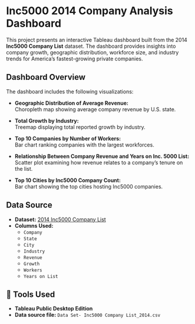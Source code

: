 # Inc5000 2014 Company Analysis Dashboard

This project presents an interactive Tableau dashboard built from the 2014 **Inc5000 Company List** dataset. The dashboard provides insights into company growth, geographic distribution, workforce size, and industry trends for America’s fastest-growing private companies.

##  Dashboard Overview

The dashboard includes the following visualizations:
- **Geographic Distribution of Average Revenue:**  
  Choropleth map showing average company revenue by U.S. state.
  
- **Total Growth by Industry:**  
  Treemap displaying total reported growth by industry.

- **Top 10 Companies by Number of Workers:**  
  Bar chart ranking companies with the largest workforces.

- **Relationship Between Company Revenue and Years on Inc. 5000 List:**  
  Scatter plot examining how revenue relates to a company’s tenure on the list.

- **Top 10 Cities by Inc5000 Company Count:**  
  Bar chart showing the top cities hosting Inc5000 companies.

##  Data Source

- **Dataset:** [2014 Inc5000 Company List](https://www.inc.com/inc5000/list/2014)  
- **Columns Used:**  
  - `Company`  
  - `State`  
  - `City`  
  - `Industry`  
  - `Revenue`  
  - `Growth`  
  - `Workers`  
  - `Years on List`

## 🔧 Tools Used

- **Tableau Public Desktop Edition**
- **Data source file:** `Data Set- Inc5000 Company List_2014.csv`
